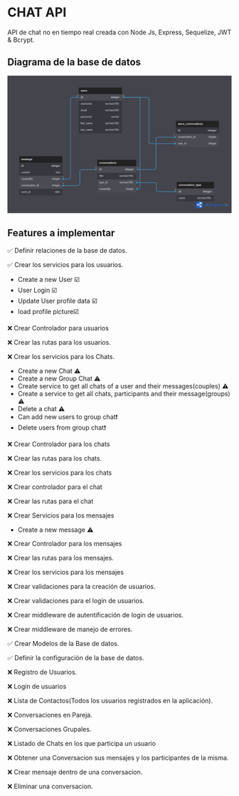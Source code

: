 # CHAT API

API de chat no en tiempo real creada con Node Js, Express, Sequelize, JWT & Bcrypt.

## Diagrama de la base de datos

![DB](./public/Chat_api_db.png)

## Features a implementar

✅ Definir relaciones de la base de datos.

✅ Crear los servicios para los usuarios.

* Create a new User ☑️
* User Login ☑️
* Update User profile data ☑️
* load profile picture☑️

❌ Crear Controlador para usuarios

❌ Crear las rutas para los usuarios.

❌ Crear los servicios para los Chats.

* Create a new Chat ⚠️
* Create a new Group Chat ⚠️
* Create service to get all chats of a user and their messages(couples) ⚠️
* Create a service to get all chats, participants and their message(groups) ⚠️
* Delete a chat ⚠️
* Can add new users to group chat❗
* Delete users from group chat❗

❌ Crear Controlador para los chats

❌ Crear las rutas para los chats.

❌ Crear los servicios para los chats

❌ Crear controlador para el chat

❌ Crear las rutas para el chat

❌ Crear Servicios para los mensajes

* Create a new message ⚠️

❌ Crear Controlador para los mensajes

❌ Crear las rutas para los mensajes.

❌ Crear los servicios para los mensajes

❌ Crear validaciones para la creación de usuarios.

❌ Crear validaciones para el login de usuarios.

❌ Crear middleware de autentificación de login de usuarios.

❌ Crear middleware de manejo de errores.

✅ Crear Modelos de la Base de datos.

✅ Definir la configuración de la base de datos.

❌ Registro de Usuarios.

❌ Login de usuarios

❌ Lista de Contactos(Todos los usuarios registrados en la aplicación).

❌ Conversaciones en Pareja.

❌ Conversaciones Grupales.

❌ Listado de Chats en los que participa un usuario

❌ Obtener una Conversacion sus mensajes y los participantes de la misma.

❌ Crear mensaje dentro de una conversacion.

❌ Eliminar una conversacion.
